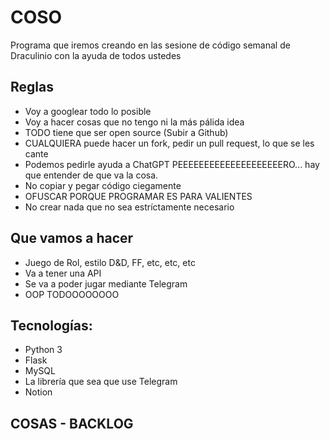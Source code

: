 # COSO

Programa que iremos creando en las sesione de código semanal de Draculinio con la ayuda de todos ustedes

## Reglas

* Voy a googlear todo lo posible
* Voy a hacer cosas que no tengo ni la más pálida idea
* TODO tiene que ser open source (Subir a Github)
* CUALQUIERA puede hacer un fork, pedir un pull request, lo que se les cante
* Podemos pedirle ayuda a ChatGPT PEEEEEEEEEEEEEEEEEEEERO... hay que entender de que va la cosa.
* No copiar y pegar código ciegamente
* OFUSCAR PORQUE PROGRAMAR ES PARA VALIENTES
* No crear nada que no sea estríctamente necesario

## Que vamos a hacer

* Juego de Rol, estilo D&D, FF, etc, etc, etc
* Va a tener una API
* Se va a poder jugar mediante Telegram
* OOP TODOOOOOOOO

## Tecnologías:

* Python 3
* Flask
* MySQL
* La librería que sea que use Telegram
* Notion


## COSAS - BACKLOG

